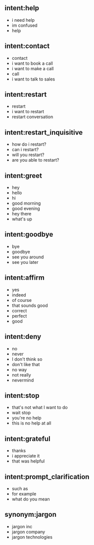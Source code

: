 ## intent:help
- i need help
- im confused
- help

## intent:contact
- contact
- i want to book a call
- i want to make a call
- call
- i want to talk to sales

## intent:restart
- restart
- i want to restart
- restart conversation

## intent:restart_inquisitive
- how do i restart?
- can i restart?
- will you restart?
- are you able to restart?

## intent:greet
- hey
- hello
- hi
- good morning
- good evening
- hey there
- what's up

## intent:goodbye
- bye
- goodbye
- see you around
- see you later

## intent:affirm
- yes
- indeed
- of course
- that sounds good
- correct
- perfect
- good

## intent:deny
- no
- never
- I don't think so
- don't like that
- no way
- not really
- nevermind

## intent:stop
- that's not what I want to do
- wait stop
- you're no help
- this is no help at all

## intent:grateful
- thanks
- i appreciate it
- that was helpful

## intent:prompt_clarification
- such as
- for example
- what do you mean

## synonym:jargon
- jargon inc
- jargon company
- jargon technologies




